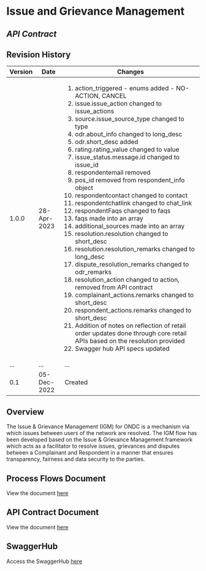 # Issue and Grievance Management
## _API Contract_

## Revision History

| Version | Date | Changes |
| --- | --- | --- |
| 1.0.0 | 28-Apr-2023 | <ol><li>action_triggered - enums added - NO-ACTION, CANCEL</li><li>issue.issue_action changed to issue_actions</li><li>source.issue_source_type changed to type</li><li>odr.about_info changed to long_desc</li><li>odr.short_desc added</li><li>rating.rating_value changed to value</li><li>issue_status.message.id changed to issue_id</li><li>respondentemail removed</li><li>pos_id removed from respondent_info object</li><li>respondentcontact changed to contact</li><li>respondentchatlink changed to chat_link</li><li>respondentFaqs changed to faqs</li><li>faqs made into an array</li><li>additional_sources made into an array</li><li>resolution.resolution changed to short_desc</li><li>resolution.resolution_remarks changed to long_desc</li><li>dispute_resolution_remarks changed to odr_remarks</li><li>resolution_action changed to action, removed from API contract</li><li>complainant_actions.remarks changed to short_desc</li><li>respondent_actions.remarks changed to short_desc</li><li>Addition of notes on reflection of retail order updates done through core retail APIs based on the resolution provided</li><li>Swagger hub API specs updated</li> |
| ... | ... | ... |
| 0.1 | 05-Dec-2022 | Created |


## Overview
The Issue & Grievance Management (IGM) for ONDC is a mechanism via which issues between users of the network are resolved. The IGM flow has been developed based on the Issue & Grievance Management framework which acts as a facilitator to resolve issues, grievances and disputes between a Complainant and Respondent in a manner that ensures transparency, fairness and data security to the parties.

## Process Flows Document
View the document [here](https://docs.google.com/document/d/135OCfsi5jQ7wh4H_LOoMxb0T0ZrWDYy4LTBvpYS6k_w/edit?usp=sharing)

## API Contract Document
View the document [here](https://docs.google.com/document/d/1ZUS5hvS2M-TafyjAdcTY6X51VKbb9IO1fPaSquQfA0Y/edit?usp=sharing)

## SwaggerHub
Access the SwaggerHub [here](https://app.swaggerhub.com/apis/ONDC/ONDC-Protocol-IGM/1.0.0)
